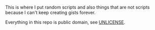 This is where I put random scripts and also things that are not scripts because I can't keep creating gists forever.

Everything in this repo is public domain, see [UNLICENSE](UNLICENSE).
